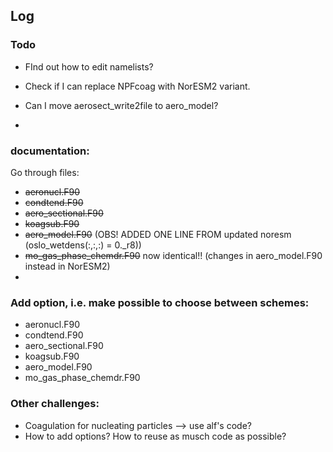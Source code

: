 ## Log


### Todo
- FInd out how to edit namelists? 

- Check if I can replace  NPFcoag with NorESM2 variant.
- Can I move aerosect_write2file to aero_model? 
- 


### documentation:
Go through files:

- ~~aeronucl.F90~~
- ~~condtend.F90~~
- ~~aero_sectional.F90~~
- ~~koagsub.F90~~
- ~~aero_model.F90~~ (OBS! ADDED ONE LINE FROM updated noresm (oslo_wetdens(:,:,:) = 0._r8))
- ~~mo_gas_phase_chemdr.F90~~ now identical!! (changes in aero_model.F90 instead in NorESM2) 
- 

### Add option, i.e. make possible to choose between schemes: 
- aeronucl.F90
- condtend.F90
- aero_sectional.F90
- koagsub.F90
- aero_model.F90
- mo_gas_phase_chemdr.F90

### Other challenges:
- Coagulation for nucleating particles --> use alf's code? 
- How to add options? How to reuse as musch code as possible? 
